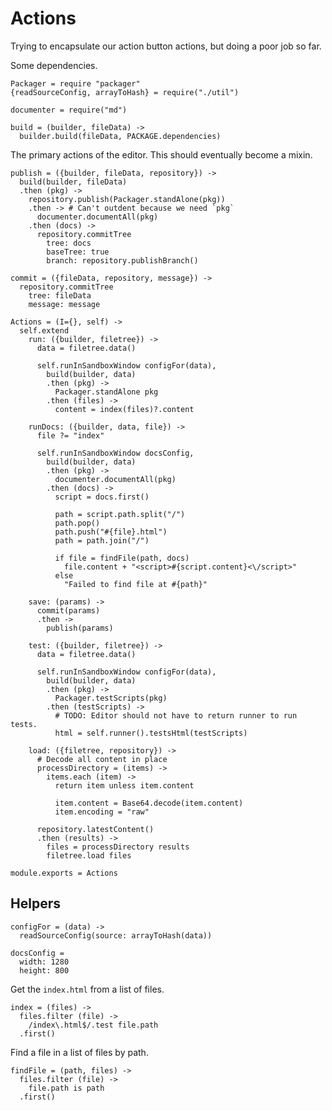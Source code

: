 Actions
=======

Trying to encapsulate our action button actions, but doing a poor job so far.

Some dependencies.

    Packager = require "packager"
    {readSourceConfig, arrayToHash} = require("./util")

    documenter = require("md")

    build = (builder, fileData) ->
      builder.build(fileData, PACKAGE.dependencies)

The primary actions of the editor. This should eventually become a mixin.

    publish = ({builder, fileData, repository}) ->
      build(builder, fileData)
      .then (pkg) ->
        repository.publish(Packager.standAlone(pkg))
        .then -> # Can't outdent because we need `pkg`
          documenter.documentAll(pkg)
        .then (docs) ->
          repository.commitTree
            tree: docs
            baseTree: true
            branch: repository.publishBranch()

    commit = ({fileData, repository, message}) ->
      repository.commitTree
        tree: fileData
        message: message

    Actions = (I={}, self) ->
      self.extend
        run: ({builder, filetree}) ->
          data = filetree.data()
  
          self.runInSandboxWindow configFor(data),
            build(builder, data)
            .then (pkg) ->
              Packager.standAlone pkg
            .then (files) ->
              content = index(files)?.content
  
        runDocs: ({builder, data, file}) ->
          file ?= "index"
  
          self.runInSandboxWindow docsConfig,
            build(builder, data)
            .then (pkg) ->
              documenter.documentAll(pkg)
            .then (docs) ->
              script = docs.first()
  
              path = script.path.split("/")
              path.pop()
              path.push("#{file}.html")
              path = path.join("/")
  
              if file = findFile(path, docs)
                file.content + "<script>#{script.content}<\/script>"
              else
                "Failed to find file at #{path}"
  
        save: (params) ->
          commit(params)
          .then ->
            publish(params)
  
        test: ({builder, filetree}) ->
          data = filetree.data()
  
          self.runInSandboxWindow configFor(data),
            build(builder, data)
            .then (pkg) ->
              Packager.testScripts(pkg)
            .then (testScripts) ->
              # TODO: Editor should not have to return runner to run tests.
              html = self.runner().testsHtml(testScripts)

        load: ({filetree, repository}) ->
          # Decode all content in place
          processDirectory = (items) ->
            items.each (item) ->
              return item unless item.content
  
              item.content = Base64.decode(item.content)
              item.encoding = "raw"
  
          repository.latestContent()
          .then (results) ->
            files = processDirectory results
            filetree.load files

    module.exports = Actions

Helpers
-------

    configFor = (data) ->
      readSourceConfig(source: arrayToHash(data))

    docsConfig =
      width: 1280
      height: 800

Get the `index.html` from a list of files.

    index = (files) ->
      files.filter (file) ->
        /index\.html$/.test file.path
      .first()

Find a file in a list of files by path.

    findFile = (path, files) ->
      files.filter (file) ->
        file.path is path
      .first()
